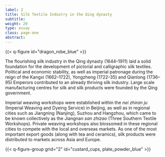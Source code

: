 ```yaml
---
label: 2
title: Silk Textile Industry in the Qing dynasty
subtitle:
weight: 20
type: essay
class: page-one
abstract:
---
```


{{< q-figure id="dragon_robe_blue" >}}

The flourishing silk industry in the Qing dynasty (1644–1911) laid a solid foundation for the development of pictorial and calligraphic silk textiles. Political and economic stability, as well as imperial patronage during the reign of the Kangxi (1662–1722), Yongzheng (1722–35) and Qianlong (1736–95) Emperors contributed to an already thriving silk industry. Large scale manufacturing centres for silk and silk products were founded by the Qing government.

Imperial weaving workshops were established within the *nei zhiran ju* (Imperial Weaving and Dyeing Service) in Beijing, as well as in regional cities such as Jiangning (Nanjing), Suzhou and Hangzhou, which came to be known collectively as the Jiangnan *san zhizao* (Three Southern Textile Workshops). Private weaving workshops also blossomed in these regional cities to compete with the local and overseas markets. As one of the most important export goods (along with tea and ceramics), silk products were distributed to markets across Asia and Europe.

{{< q-figure-group grid="2" id="custard_cups, plate_powder_blue" >}}
